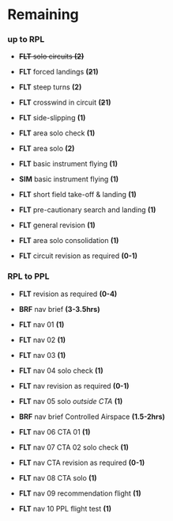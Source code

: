 # Remaining

### up to RPL

* ~~**FLT** solo circuits **(2)**~~

* **FLT** forced landings **(~~2~~1)**

* **FLT** steep turns **(2)**

* **FLT** crosswind in circuit **(~~2~~1)**

* **FLT** side-slipping **(1)**

* **FLT** area solo check **(1)**

* **FLT** area solo **(2)**

* **FLT** basic instrument flying **(1)**

* **SIM** basic instrument flying **(1)**

* **FLT** short field take-off & landing **(1)**

* **FLT** pre-cautionary search and landing **(1)**

* **FLT** general revision **(1)**

* **FLT** area solo consolidation **(1)**

* **FLT** circuit revision as required **(0-1)**

### RPL to PPL

* **FLT** revision as required **(0-4)**

* **BRF** nav brief **(3-3.5hrs)**

* **FLT** nav 01 **(1)**

* **FLT** nav 02 **(1)**

* **FLT** nav 03 **(1)**

* **FLT** nav 04 solo check **(1)**

* **FLT** nav revision as required **(0-1)**

* **FLT** nav 05 solo *outside CTA* **(1)**

* **BRF** nav brief Controlled Airspace **(1.5-2hrs)**

* **FLT** nav 06 CTA 01 **(1)**

* **FLT** nav 07 CTA 02 solo check **(1)**

* **FLT** nav CTA revision as required **(0-1)**

* **FLT** nav 08 CTA solo **(1)**

* **FLT** nav 09 recommendation flight **(1)**

* **FLT** nav 10 PPL flight test **(1)**
